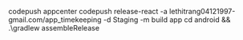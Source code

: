 codepush
    appcenter codepush release-react -a lethitrang04121997-gmail.com/app_timekeeping -d Staging -m
build app
    cd android && .\gradlew assembleRelease